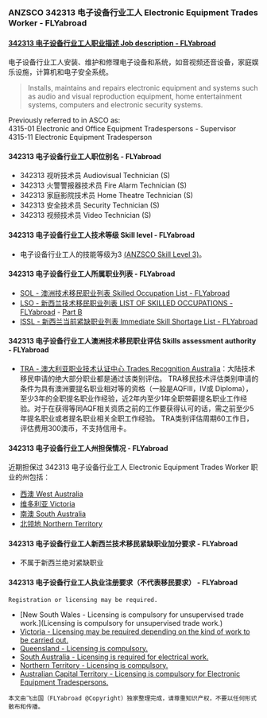 ### ANZSCO 342313 电子设备行业工人 Electronic Equipment Trades Worker - FLYabroad ###

####  [342313 电子设备行业工人职业描述 Job description - FLYabroad](http://www.flyabroadvisa.com/anzsco/3423.html#342313)

电子设备行业工人安装、维护和修理电子设备和系统，如音视频还音设备，家庭娱乐设施，计算机和电子安全系统。

> Installs, maintains and repairs electronic equipment and systems such as audio and visual reproduction equipment, home entertainment systems, computers and electronic security systems. 

Previously referred to in ASCO as:  
4315-01 Electronic and Office Equipment Tradespersons - Supervisor   
4315-11 Electronic Equipment Tradesperson

#### 342313 电子设备行业工人职位别名 - FLYabroad
 
- 342313	 视听技术员 Audiovisual Technician (S)
- 342313 火警警报器技术员 Fire Alarm Technician (S)
- 342313 家庭影院技术员 Home Theatre Technician (S)
- 342313 安全技术员 Security Technician (S)
- 342313 视频技术员 Video Technician (S)

#### 342313 电子设备行业工人技术等级 Skill level - FLYabroad

- 电子设备行业工人的技能等级为3 [(ANZSCO Skill Level 3)](http://www.flyabroadvisa.com/anzsco/)。

#### 342313 电子设备行业工人所属职业列表 - FLYabroad

- [SOL - 澳洲技术移民职业列表 Skilled Occupation List - FLYabroad](http://www.flyabroadvisa.com/sol/)
- [LSO - 新西兰技术移民职业列表 LIST OF SKILLED OCCUPATIONS - FLYabroad](http://nz.flyabroadvisa.com/lso/) - [Part B](partb)
- [ISSL - 新西兰当前紧缺职业列表 Immediate Skill Shortage List - FLYabroad](http://nz.flyabroadvisa.com/work-residence/issl.html)

#### 342313 电子设备行业工人澳洲技术移民职业评估 Skills assessment authority - FLYabroad

- [TRA - 澳大利亚职业技术认证中心 Trades Recognition Australia](http://www.flyabroadvisa.com/ass/tra.html)：大陆技术移民申请的绝大部分职业都是通过该类别评估。
TRA移民技术评估类别申请的条件为具有澳洲要提名职业相对等的资格（一般是AQFIII，IV或 Diploma），至少3年的全职提名职业作经验，近2年内至少1年全职带薪提名职业工作经验。对于在获得等同AQF相关资质之前的工作要获得认可的话，需之前至少5年提名职业或者提名职业相关全职工作经验。
TRA类别评估周期60工作日，评估费用300澳币，不支持信用卡。

#### 342313 电子设备行业工人州担保情况 - FLYabroad

近期担保过 342313 电子设备行业工人 Electronic Equipment Trades Worker 职业的州包括：

- [西澳 West Australia](http://www.flyabroadvisa.com/zdb/wa.html)
- [维多利亚 Victoria](http://www.flyabroadvisa.com/zdb/vic.html)
- [南澳 South Australia](http://www.flyabroadvisa.com/zdb/sa.html)
- [北领地 Northern Territory](http://www.flyabroadvisa.com/zdb/nt.html)

#### 342313 电子设备行业工人新西兰技术移民紧缺职业加分要求 - FLYabroad

- 不属于新西兰绝对紧缺职业

#### 342313 电子设备行业工人执业注册要求（不代表移民要求） - FLYabroad

    Registration or licensing may be required.

- [New South Wales - Licensing is compulsory for unsupervised trade work.](Licensing is compulsory for unsupervised trade work.)
- [Victoria - Licensing may be required depending on the kind of work to be carried out.](http://www.esv.vic.gov.au/)
- [Queensland - Licensing is compulsory.](http://www.justice.qld.gov.au/)
- [South Australia - Licensing is required for electrical work.](http://www.cbs.sa.gov.au/wcm/)
- [Northern Territory - Licensing is compulsory.](http://www.electricallicensing.nt.gov.au/)
- [Australian Capital Territory - Licensing is compulsory for Electronic Equipment Tradespersons.](http://www.actpla.act.gov.au/)

`本文由飞出国（FLYabroad @Copyright）独家整理完成，请尊重知识产权，不要以任何形式散布和传播。`